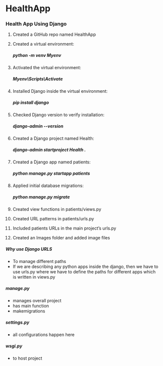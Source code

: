 # HealthApp
### Health App Using Django

1. Created a GitHub repo named HealthApp

2. Created a virtual environment:
    ##### python -m venv Myenv

3. Activated the virtual environment:
    ##### Myenv\Scripts\Activate

4. Installed Django inside the virtual environment:
    ##### pip install django

5. Checked Django version to verify installation:
    ##### django-admin --version

6. Created a Django project named Health:
    ##### django-admin startproject Health .

7. Created a Django app named patients:
    ##### python manage.py startapp patients

8. Applied initial database migrations:
    ##### python manage.py migrate

10. Created view functions in patients/views.py

11. Created URL patterns in patients/urls.py

12. Included patients URLs in the main project’s urls.py

13. Created an Images folder and added image files

#####  Why use Django URLS
- To manage different paths
- If we are describing any python apps inside the django, then 
we have to use urls.py where we have to define the paths for different apps 
which is written in views.py

##### manage.py
- manages overall project
- has main function
- makemigrations

##### settings.py
- all configurations happen here

##### wsgi.py
- to host project 




